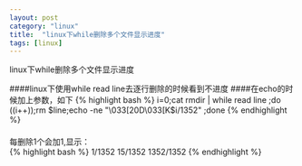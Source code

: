 ```yaml
---
layout: post
category: "linux"
title:  "linux下while删除多个文件显示进度"
tags: [linux]
---
```

linux下while删除多个文件显示进度

####linux下使用while read line去逐行删除的时候看到不进度
####在echo的时候加上参数，如下
{% highlight bash %}
i=0;cat rmdir | while read line ;do ((i++));rm $line;echo -ne "\033[20D\033[K$i/1352" ;done
{% endhighlight %}

####
每删除1个会加1,显示：<br/>
{% highlight bash %}
1/1352
15/1352
1352/1352
{% endhighlight %}
